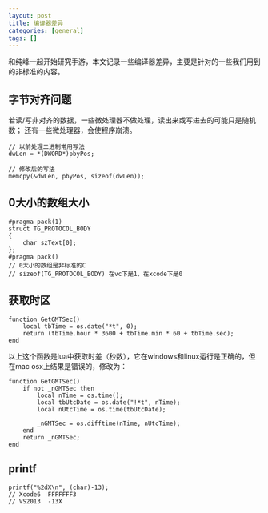 ```yaml
---
layout: post
title: 编译器差异
categories: [general]
tags: []
---
```


和纯峰一起开始研究手游，本文记录一些编译器差异，主要是针对的一些我们用到的非标准的内容。

## 字节对齐问题 ##
若读/写非对齐的数据，一些微处理器不做处理，读出来或写进去的可能只是随机数； 还有一些微处理器，会使程序崩溃。

	// 以前处理二进制常用写法
	dwLen = *(DWORD*)pbyPos;
	
	// 修改后的写法
	memcpy(&dwLen, pbyPos, sizeof(dwLen));

## 0大小的数组大小 ##

	#pragma pack(1) 
	struct TG_PROTOCOL_BODY 
	{ 
		char szText[0]; 
	}; 
	#pragma pack()
	// 0大小的数组是非标准的C
	// sizeof(TG_PROTOCOL_BODY) 在vc下是1，在xcode下是0


## 获取时区 ##
	
	function GetGMTSec()
		local tbTime = os.date("*t", 0);
		return (tbTime.hour * 3600 + tbTime.min * 60 + tbTime.sec);
	end

以上这个函数是lua中获取时差（秒数），它在windows和linux运行是正确的，但在mac osx上结果是错误的，修改为：

	function GetGMTSec()
		if not _nGMTSec then
			local nTime = os.time();
			local tbUtcDate = os.date("!*t", nTime); 
			local nUtcTime = os.time(tbUtcDate);
	
			_nGMTSec = os.difftime(nTime, nUtcTime);
		end
		return _nGMTSec;
	end

## printf ##

	printf("%2dX\n", (char)-13);
	// Xcode6  FFFFFFF3
	// VS2013  -13X
	

